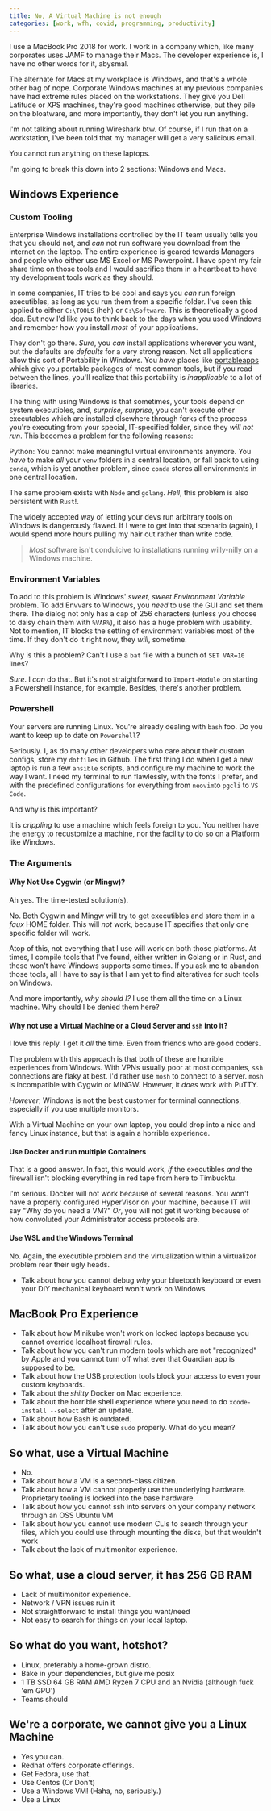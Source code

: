 ```yaml
---
title: No, A Virtual Machine is not enough
categories: [work, wfh, covid, programming, productivity]
---
```


I use a MacBook Pro 2018 for work. I work in a company which, like many corporates
uses JAMF to manage their Macs. The developer experience is, I have no other
words for it, abysmal.

The alternate for Macs at my workplace is Windows, and that's a whole other
bag of nope. Corporate Windows machines at my previous companies have had
extreme rules placed on the workstations. They give you Dell Latitude or XPS
machines, they're good machines otherwise, but they pile on the bloatware,
and more importantly, they don't let you run anything.

I'm not talking about running Wireshark btw. Of course, if I run that on a
workstation, I've been told that my manager will get a very salicious email.

You cannot run anything on these laptops.

I'm going to break this down into 2 sections: Windows and Macs.

## Windows Experience


### Custom Tooling

Enterprise Windows installations controlled by the IT team usually tells you
that you should not, and *can* not run software you download from the internet
on the laptop. The entire experience is geared towards Managers and people
who either use MS Excel or MS Powerpoint. I have spent my fair share time on
those tools and I would sacrifice them in a heartbeat to have my development
tools work as they should.

In some companies, IT tries to be cool and says you *can* run foreign
executibles, as long as you run them from a specific folder. I've seen this
applied to either `C:\TOOLS` (heh) or `C:\Software`. This is theoretically
a good idea. But now I'd like you to think back to the days when you used Windows and remember how you install *most* of your applications.

They don't go there. *Sure*, you *can* install applications wherever you want,
but the defaults are *defaults* for a very strong reason. Not all applications
allow this sort of Portability in Windows. You *have* places like [portableapps](https://portableapps.com) which give you portable packages of most common tools, but if you read between the lines, you'll realize that this portability is *inapplicable* to a lot of libraries.

The thing with using Windows is that sometimes, your tools depend on system
executibles, and, *surprise, surprise*, you can't execute other executables which are installed elsewhere through forks of the process you're executing from your special, IT-specified folder, since they *will not run*. This becomes a problem for the following reasons:

Python: You cannot make meaningful virtual environments anymore. You *have* to make *all* your `venv` folders in a central location, or fall back to using `conda`, which is yet another problem, since `conda` stores all environments in one central location.

The same problem exists with `Node` and `golang`. *Hell*, this problem is also
persistent with `Rust`!.

The widely accepted way of letting your devs run arbitrary tools on Windows is
dangerously flawed. If I were to get into that scenario (again), I would spend
more hours pulling my hair out rather than write code.

> *Most* software isn't conduicive to installations running willy-nilly on a Windows machine.

### Environment Variables

To add to this problem is Windows' *sweet, sweet Environment Variable* problem.
To add Envvars to Windows, you *need* to use the GUI and set them there.
The dialog not only has a cap of 256 characters (unless you choose to daisy chain them with `%VAR%`), it also has a huge problem with usability. Not to mention, IT blocks the setting of environment variables most of the time. If they don't do it right now, they *will*, sometime.

Why is this a problem? Can't I use a `bat` file with a bunch of `SET VAR=10`
lines?

*Sure*. I *can* do that. But it's not straightforward to `Import-Module` on
starting a Powershell instance, for example. Besides, there's another problem.

### Powershell

Your servers are running Linux. You're already dealing with `bash` foo. Do you want to keep up to date on `Powershell`?

Seriously. I, as do many other developers who care about their custom configs, store my `dotfiles` in Github. The first thing I do when I get a new laptop is run a few `ansible` scripts, and configure my machine to work the way I want. I need my terminal to run flawlessly, with the fonts I prefer, and with the predefined configurations for everything from `neovim`to `pgcli` to `VS Code`.

And why is this important?

It is *crippling* to use a machine which feels foreign to you. You neither
have the energy to recustomize a machine, nor the facility to do so on a Platform like Windows.


### The Arguments

#### Why Not Use Cygwin (or Mingw)?

Ah yes. The time-tested solution(s).

No. Both Cygwin and Mingw will try to get executibles and store them in a
*faux* HOME folder. This will *not* work, because IT specifies that only
one specific folder will work.

Atop of this, not everything that I use will work on both those platforms.
At times, I compile tools that I've found, either written in Golang or in Rust, and these won't have Windows supports some times. If you ask me to abandon those tools, all I have to say is that I am yet to find alteratives for such tools on Windows.

And more importantly, *why should I?* I use them all the time on a Linux machine. Why should I be denied them here?

#### Why not use a Virtual Machine or a Cloud Server and `ssh` into it?

I love this reply. I get it *all* the time. Even from friends who are good
coders.

The problem with this approach is that both of these are horrible experiences
from Windows. With VPNs usually poor at most companies, `ssh` connections are flaky at best. I'd rather use `mosh` to connect to a server. `mosh` is incompatible with Cygwin or MINGW. However, it *does* work with PuTTY.

*However*, Windows is not the best customer for terminal connections, especially if you use multiple monitors.

With a Virtual Machine on your own laptop, you could drop into a nice and fancy Linux instance, but that is again a horrible experience.

#### Use Docker and run multiple Containers

That is a good answer. In fact, this would work, *if* the executibles *and* the firewall isn't blocking everything in red tape from here to Timbucktu.

I'm serious. Docker will not work because of several reasons. You won't have a properly configured HyperVisor on your machine, because IT will say "Why do you need a VM?" *Or*, you will not get it working because of how convoluted your Administrator access protocols are.

#### Use WSL and the Windows Terminal

No. Again, the executible problem and the virtualization within a virtualizor
problem rear their ugly heads.




* Talk about how you cannot debug *why* your bluetooth keyboard or even your DIY
mechanical keyboard won't work on Windows


## MacBook Pro Experience

* Talk about how Minikube won't work on locked laptops because you cannot
override localhost firewall rules.
* Talk about how you can't run modern tools which are not "recognized" by Apple
and you cannot turn off what ever that Guardian app is supposed to be.
* Talk about how the USB protection tools block your access to even your custom
keyboards.
* Talk about the *shitty* Docker on Mac experience.
* Talk about the horrible shell experience where you need to do `xcode-install
--select` after an update.
* Talk about how Bash is outdated.
* Talk about how you can't use `sudo` properly. What do you mean?

## So what, use a Virtual Machine

* No.
* Talk about how a VM is a second-class citizen.
* Talk about how a VM cannot properly use the underlying hardware. Proprietary
tooling is locked into the base hardware.
* Talk about how you cannot ssh into servers on your company network through an
OSS Ubuntu VM
* Talk about how you cannot use modern CLIs to search through your files, which
you could use through mounting the disks, but that wouldn't work
* Talk about the lack of multimonitor experience.

## So what, use a cloud server, it has 256 GB RAM

* Lack of multimonitor experience.
* Network / VPN issues ruin it
* Not straightforward to install things you want/need
* Not easy to search for things on your local laptop.

## So what do you want, hotshot?

* Linux, preferably a home-grown distro.
* Bake in your dependencies, but give me posix
* 1 TB SSD 64 GB RAM AMD Ryzen 7 CPU and an Nvidia (although fuck 'em GPU')
* Teams should

## We're a corporate, we cannot give you a Linux Machine

* Yes you can.
* Redhat offers corporate offerings.
* Get Fedora, use that.
* Use Centos (Or Don't)
* Use a Windows VM! (Haha, no, seriously.)
* Use a Linux
